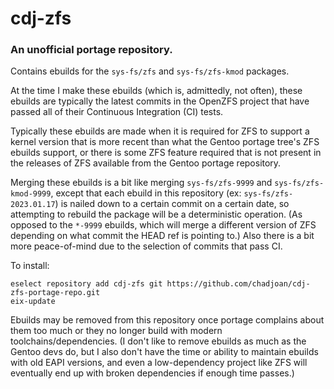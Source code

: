 # cdj-zfs

### An unofficial portage repository.

Contains ebuilds for the `sys-fs/zfs` and `sys-fs/zfs-kmod` packages.

At the time I make these ebuilds (which is, admittedly, not often), these
ebuilds are typically the latest commits in the OpenZFS project that have
passed all of their Continuous Integration (CI) tests.

Typically these ebuilds are made when it is required for ZFS to support
a kernel version that is more recent than what the Gentoo portage tree's
ZFS ebuilds support, or there is some ZFS feature required that is not
present in the releases of ZFS available from the Gentoo portage repository.

Merging these ebuilds is a bit like merging `sys-fs/zfs-9999` and `sys-fs/zfs-kmod-9999`,
except that each ebuild in this repository (ex: `sys-fs/zfs-2023.01.17`)
is nailed down to a certain commit on a certain date, so attempting to rebuild
the package will be a deterministic operation. (As opposed to the `*-9999`
ebuilds, which will merge a different version of ZFS depending on what commit
the HEAD ref is pointing to.) Also there is a bit more peace-of-mind due to
the selection of commits that pass CI.

To install:
```
eselect repository add cdj-zfs git https://github.com/chadjoan/cdj-zfs-portage-repo.git
eix-update
```

Ebuilds may be removed from this repository once portage complains about them
too much or they no longer build with modern toolchains/dependencies.
(I don't like to remove ebuilds as much as the Gentoo devs do, but I also
don't have the time or ability to maintain ebuilds with old EAPI versions,
and even a low-dependency project like ZFS will eventually end up with
broken dependencies if enough time passes.)

